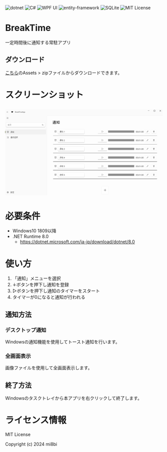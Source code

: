 ![dotnet](https://img.shields.io/badge/WPF-8.0-512BD4?logo=.net)
![C#](https://img.shields.io/badge/c%23-239120)
![WPF UI](https://img.shields.io/badge/WPF%20UI-blue)
![entity-framework](https://img.shields.io/badge/entity--framework-blue)
![SQLite](https://img.shields.io/badge/SQLite-07405e?logo=sqlite)
![MIT License](https://img.shields.io/badge/License-MIT-blue.svg)

# BreakTime
一定時間後に通知する常駐アプリ

## ダウンロード
[こちら](https://github.com/mi8bi/BreakTime/releases/latest)のAssets > zipファイルからダウンロードできます。

# スクリーンショット

## ![notify](screenshots/notify.png)

# 必要条件

  - Windows10 1809以降
  - .NET Runtime 8.0
    - https://dotnet.microsoft.com/ja-jp/download/dotnet/8.0 
  
# 使い方

1. 「通知」メニューを選択
2. ∔ボタンを押下し通知を登録    
3. ▷ボタンを押下し通知のタイマーをスタート
4. タイマーが0になると通知が行われる

## 通知方法

### デスクトップ通知
Windowsの通知機能を使用してトースト通知を行います。   

### 全画面表示
画像ファイルを使用して全画面表示します。    

## 終了方法
Windowsのタスクトレイから本アプリを右クリックして終了します。

# ライセンス情報
MIT License

Copyright (c) 2024 mi8bi
